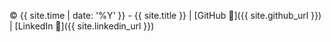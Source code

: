 &copy; {{ site.time | date: '%Y' }} - {{ site.title }} | [GitHub 🐙]({{ site.github_url }}) | [LinkedIn 🔗]({{ site.linkedin_url }})
